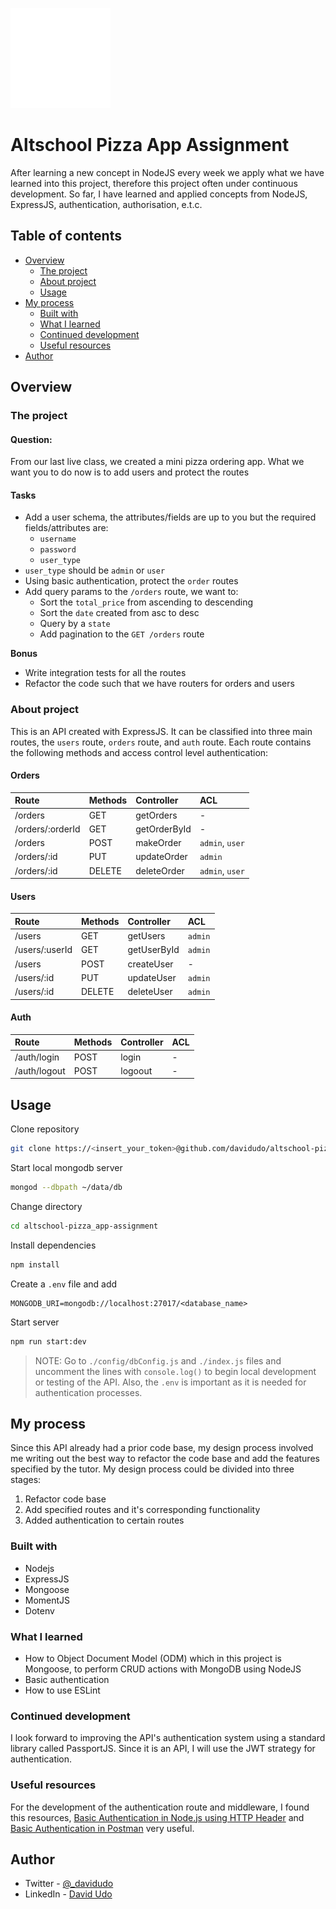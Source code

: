 ![Altschool Logo](https://raw.githubusercontent.com/Oluwasetemi/altschool-opensource-names/d5d87d27629fdd83b4a1d601afee0248f69cb25e/AltSchool-dark.svg)

# Altschool Pizza App Assignment

After learning a new concept in NodeJS every week we apply what we have learned into this project, therefore this project often under continuous development. So far, I have learned and applied concepts from NodeJS, ExpressJS, authentication, authorisation, e.t.c.

## Table of contents

- [Overview](#overview)
  - [The project](#the-project)
  - [About project](#about-project)
  - [Usage](#usage)
- [My process](#my-process)
  - [Built with](#built-with)
  - [What I learned](#what-i-learned)
  - [Continued development](#continued-development)
  - [Useful resources](#useful-resources)
- [Author](#author)

## Overview

### The project

#### Question:

From our last live class, we created a mini pizza ordering app. What we want you to do now is to add users and protect the routes

#### Tasks
- Add a user schema, the attributes/fields are up to you but the required fields/attributes are: 
  - `username`
  - `password`
  - `user_type`
- `user_type` should be `admin` or `user`
- Using basic authentication, protect the `order` routes
- Add query params to the `/orders` route, we want to:
  - Sort the `total_price` from ascending to descending
  - Sort the `date` created from asc to desc
  - Query by a `state`
  - Add pagination to the `GET /orders` route

**Bonus**
- Write integration tests for all the routes
- Refactor the code such that we have routers for orders and users

### About project

This is an API created with ExpressJS. It can be classified into three main routes, the `users` route, `orders` route, and `auth` route. Each route contains the following methods and access control level authentication:
 
#### Orders

| Route              | Methods | Controller    | ACL             |
| :----------------- | :-----  | :------------ | :-------------- |
| /orders            | GET     | getOrders     | -               |
| /orders/:orderId   | GET     | getOrderById  | -               |
| /orders            | POST    | makeOrder     | `admin`, `user` |
| /orders/:id        | PUT     | updateOrder   | `admin`         |
| /orders/:id        | DELETE  | deleteOrder   | `admin`, `user` |

#### Users

| Route              | Methods | Controller     | ACL             |
| :----------------- | :-----  | :------------  | :-------------- |
| /users             | GET     | getUsers       | `admin`         |
| /users/:userId     | GET     | getUserById    | `admin`         |
| /users             | POST    | createUser     | -               |
| /users/:id         | PUT     | updateUser     | `admin`         |
| /users/:id         | DELETE  | deleteUser     | `admin`         |

#### Auth

| Route              | Methods | Controller     | ACL       |
| :----------------- | :-----  | :------------  | :-------- |
| /auth/login        | POST    | login          | -         |
| /auth/logout       | POST    | logoout        | -         |


## Usage

Clone repository 

```bash
git clone https://<insert_your_token>@github.com/davidudo/altschool-pizza_app-assignment
```

Start local mongodb server

```bash
mongod --dbpath ~/data/db
```

Change directory

```bash
cd altschool-pizza_app-assignment
```

Install dependencies

```bash
npm install
```

Create a `.env` file and add

```
MONGODB_URI=mongodb://localhost:27017/<database_name>
```

Start server

```bash
npm run start:dev
```

> NOTE: Go to `./config/dbConfig.js` and `./index.js` files and uncomment the lines with `console.log()` to begin local development or testing of the API. Also, the `.env` is important as it is needed for authentication processes.

## My process

Since this API already had a prior code base, my design process involved me writing out the best way to refactor the code base and add the features specified by the tutor. My design process could be divided into three stages:

1. Refactor code base
2. Add specified routes and it's corresponding functionality
3. Added authentication to certain routes

### Built with

- Nodejs
- ExpressJS
- Mongoose
- MomentJS
- Dotenv

### What I learned

- How to Object Document Model (ODM) which in this project is Mongoose, to perform CRUD actions with MongoDB using NodeJS
- Basic authentication
- How to use ESLint

### Continued development

I look forward to improving the API's authentication system using a standard library called PassportJS. Since it is an API, I will use the JWT strategy for authentication.

### Useful resources

For the development of the authentication route and middleware, I found this resources, [Basic Authentication in Node.js using HTTP Header](https://www.geeksforgeeks.org/basic-authentication-in-node-js-using-http-header/) and [Basic Authentication in Postman](https://www.toolsqa.com/postman/basic-authentication-in-postman/) very useful.

## Author

- Twitter - [@_davidudo](https://www.twitter.com/_davidudo)
- LinkedIn - [David Udo](https://www.linkedin.com/in/david-udo-1713b3231)

